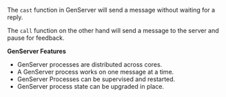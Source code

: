 The `cast` function in GenServer will send a message without waiting for a reply.

The `call` function on the other hand will send a message to the server and pause for feedback.


**GenServer Features**

- GenServer processes are distributed across cores.
- A GenServer process works on one message at a time.
- GenServer Processes can be supervised and restarted.
- GenServer process state can be upgraded in place.

